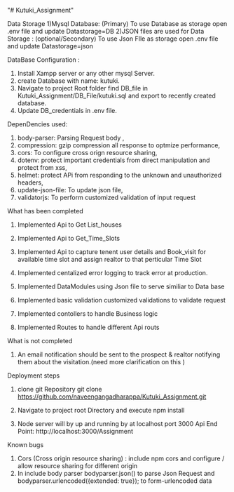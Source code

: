 "# Kutuki_Assignment"

Data Storage
1)Mysql Database: (Primary)
To use Database as storage open .env file and update Datastorage=DB
2)JSON files are used for Data Storage : (optional/Secondary)
To use Json FIle as storage open .env file and update Datastorage=json

DataBase Configuration :

1. Install Xampp server or any other mysql Server.
2. create Database with name: kutuki.
3. Navigate to project Root folder find DB_file in Kutuki_Assignment/DB_File/kutuki.sql and export to recently created database.
4. Update DB_credentials in .env file.

DepenDencies used:

1. body-parser: Parsing Request body ,
2. compression: gzip compression all response to optmize performance,
3. cors: To configure cross orign resource sharing,
4. dotenv: protect important credentials from direct manipulation and protect from xss,
5. helmet: protect APi from responding to the unknown and unauthorized headers,
6. update-json-file: To update json file,
7. validatorjs: To perform customized validation of input request

What has been completed

1. Implemented Api to Get List_houses
2. Implemented Api to Get_Time_Slots
3. Implemented Api to capture tenent user details and Book_visit for available time slot and assign realtor to that perticular Time Slot

4. Implemented centalized error logging to track error at production.
5. Implemented DataModules using Json file to serve similiar to Data base
6. Implemented basic validation customized validations to validate request
7. Implemented contollers to handle Business logic
8. Implemented Routes to handle different Api routs

What is not completed

1. An email notification should be sent to the prospect & realtor notifying them about the
   visitation.(need more clarification on this )

Deployment steps

1. clone git Repository
   git clone https://github.com/naveengangadharappa/Kutuki_Assignment.git

2. Navigate to project root Directory and execute
   npm install

3. Node server will by up and running by at localhost port 3000
   Api End Point: http://localhost:3000/Assignment

Known bugs

1. Cors (Cross origin resource sharing) : include npm cors and configure / allow resource sharing for different origin
2. In include body parser bodyparser.json() to parse Json Request and bodyparser.urlencoded({extended: true}); to form-urlencoded data
